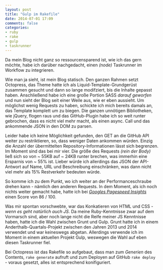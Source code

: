 ```yaml
---
layout: post
title: "Gulp im Rakefile"
date: 2014-07-01 17:09
comments: false
categories:
- ruby
- rake
- gulp
- taskrunner
---
```


Da mein Blog nicht ganz so ressourcensparend ist, wie ich das gern möchte, habe ich darüber nachgedacht, einen *(node)* Taskrunner im Workflow zu integrieren.

<!-- more -->

Wie man ja sieht, ist mein Blog statisch. Den ganzen Rahmen setzt Octopress, das Theme hatte ich als Liquid-Template-Grundgerüst zusammen gesucht und dann so lange modifziert, bis die Inhalte gepasst haben. Anschließend habe ich eine große Portion SASS *darauf geworfen* und nun sieht der Blog seit einer Weile aus, wie er eben aussieht. Um möglichst wenig Requests zu haben, schickte ich mich bereits damals an, das Template komplett um zu biegen. Die ganzen unnötigen Bibliotheken, wie jQuery, flogen raus und das GitHub-Plugin habe ich so weit runter gebrochen, dass es nicht viel mehr macht, als einen async. Call und das ankommende JSON in den DOM zu parsen.

Leider habe ich keine Möglichkeit gefunden, den GET an die GitHub API weiter zu restriktieren, so, dass weniger Daten ankommen würden. Einzig die Anzahl der übermittelten Repository-Informationen lässt sich begrenzen. Im Moment sind das bei mir vier. Die größe des Requests *(rein der Body)* ließ sich so von ~ 55KB auf ~ 24KB runter brechen, was immerhin eine Ersparnis von ~ 55% ist. Lieber würde ich allerdings das JSON der API-Antwort auf Name, URL und Beschreibung einschränken, was dann nicht viel mehr als 15% Restverkehr bedeuten würde.

So komme ich zu dem Punkt, wo ich weiter an der Performanceschraube drehen kann - nämlich den anderen Requests. In dem Moment, als ich noch nichts weiter gemacht habe, hatte ich bei [*Googles Pagespeed Insights*](http://developers.google.com/speed/pagespeed/insights/) einen Score von 86 / 100.

Was mir spontan vorschwebte, war das Konkatieren von HTML und CSS *- wenn es geht natürlich auch JS*. Da meine Ruby-Kenntnisse zwar auf dem Vormarsch sind, aber noch lange nicht die Reife meiner JS Kenntnisse haben, hatte ich die Wahl zwischen Grunt und Gulp. Grunt hatte ich in einem Anderthalb-Quartals-Projekt zwischen den Jahren 2013 und 2014 verwendet und war keineswegs abgetan. Allerdings verwende ich im Moment in einem aktuellen Projekt Gulp, weswegen die Wahl auf eben diesen Taskrunner fiel.

Bei Octopress ist das Rakefile so aufgebaut, dass man zum *Generien* des Contents, `rake generate` aufruft und zum Deployen auf GitHub `rake deploy` - voraus gesetzt, alles ist entsprechend konifiguriert. 